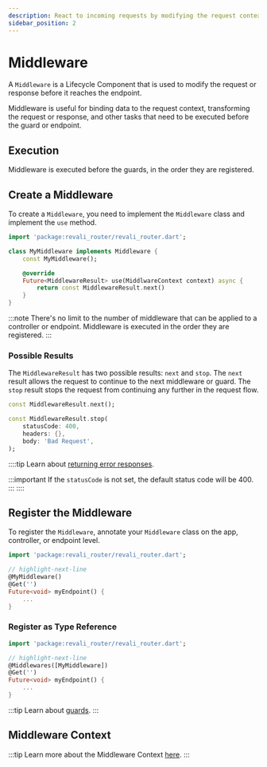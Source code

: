 ```yaml
---
description: React to incoming requests by modifying the request context
sidebar_position: 2
---
```


# Middleware

A `Middleware` is a Lifecycle Component that is used to modify the request or response before it reaches the endpoint.

Middleware is useful for binding data to the request context, transforming the request or response, and other tasks that need to be executed before the guard or endpoint.

## Execution

Middleware is executed before the guards, in the order they are registered.

## Create a Middleware

To create a `Middleware`, you need to implement the `Middleware` class and implement the `use` method.

```dart title="lib/components/middleware/my_middleware.dart"
import 'package:revali_router/revali_router.dart';

class MyMiddleware implements Middleware {
    const MyMiddleware();

    @override
    Future<MiddlewareResult> use(MiddlwareContext context) async {
        return const MiddlewareResult.next()
    }
}
```

:::note
There's no limit to the number of middleware that can be applied to a controller or endpoint. Middleware is executed in the order they are registered.
:::

### Possible Results

The `MiddlewareResult` has two possible results: `next` and `stop`. The `next` result allows the request to continue to the next middleware or guard. The `stop` result stops the request from continuing any further in the request flow.

```dart
const MiddlewareResult.next();
```

```dart
const MiddlewareResult.stop(
    statusCode: 400,
    headers: {},
    body: 'Bad Request',
);
```

::::tip
Learn about [returning error responses][error-responses].

:::important
If the `statusCode` is not set, the default status code will be 400.
:::
::::

## Register the Middleware

To register the `Middleware`, annotate your `Middleware` class on the app, controller, or endpoint level.

```dart title="routes/controllers/my_controller.dart"
import 'package:revali_router/revali_router.dart';

// highlight-next-line
@MyMiddleware()
@Get('')
Future<void> myEndpoint() {
    ...
}
```

### Register as Type Reference

```dart title="routes/controllers/my_controller.dart"
import 'package:revali_router/revali_router.dart';

// highlight-next-line
@Middlewares([MyMiddleware])
@Get('')
Future<void> myEndpoint() {
    ...
}
```

:::tip
Learn about [guards].
:::

## Middleware Context

:::tip
Learn more about the Middleware Context [here][middleware-context].
:::

[error-responses]: ../../lifecycle-components/overview.md#error-responses
[guards]: ./guards.md
[middleware-context]: ../../context/middleware.md
